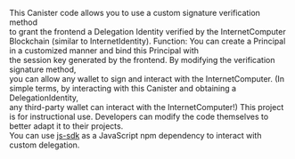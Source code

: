 This Canister code allows you to use a custom signature verification method  
to grant the frontend a Delegation Identity verified by the InternetComputer Blockchain (similar to InternetIdentity).
Function:
You can create a Principal in a customized manner and bind this Principal with   
the session key generated by the frontend. By modifying the verification signature method,  
you can allow any wallet to sign and interact with the InternetComputer.
(In simple terms, by interacting with this Canister and obtaining a DelegationIdentity,  
any third-party wallet can interact with the InternetComputer!)
This project is for instructional use. Developers can modify the code themselves to better adapt it to their projects.  
You can use [js-sdk](https://github.com/Shuaige1234567/CustomDelegation-js-sdk) as a JavaScript npm dependency to interact with custom delegation.
